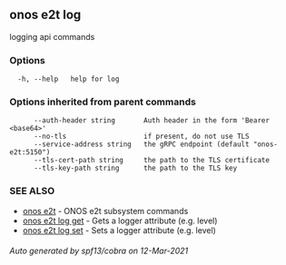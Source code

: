 ## onos e2t log

logging api commands

### Options

```
  -h, --help   help for log
```

### Options inherited from parent commands

```
      --auth-header string       Auth header in the form 'Bearer <base64>'
      --no-tls                   if present, do not use TLS
      --service-address string   the gRPC endpoint (default "onos-e2t:5150")
      --tls-cert-path string     the path to the TLS certificate
      --tls-key-path string      the path to the TLS key
```

### SEE ALSO

* [onos e2t](onos_e2t.md)	 - ONOS e2t subsystem commands
* [onos e2t log get](onos_e2t_log_get.md)	 - Gets a logger attribute (e.g. level)
* [onos e2t log set](onos_e2t_log_set.md)	 - Sets a logger attribute (e.g. level)

###### Auto generated by spf13/cobra on 12-Mar-2021

